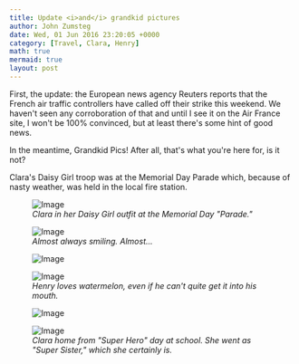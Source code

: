 ```yaml
---
title: Update <i>and</i> grandkid pictures
author: John Zumsteg
date: Wed, 01 Jun 2016 23:20:05 +0000
category: [Travel, Clara, Henry]
math: true
mermaid: true
layout: post
---
```

First, the update: the European news agency Reuters reports that the French air traffic controllers have called off their strike this weekend. We haven't seen any corroboration of that and until I see it on the Air France site, I won't be 100% convinced, but at least there's some hint of good news.

In the meantime, Grandkid Pics! After all, that's what you're here for, is it not?

Clara's Daisy Girl troop was at the Memorial Day Parade which, because of nasty weather, was held in the local fire station.

<figure class = "landscape">
	<img src="{{"/assets/images/2016/06/DSC09829.jpg" | prepend: site.baseurl  }}" alt="Image" />
	<figcaption><em>Clara in her Daisy Girl outfit at the Memorial Day "Parade."</em></figcaption>
</figure>



<figure class = "portrait">
	<img src="{{"/assets/images/2016/06/IMG_0748.jpg" | prepend: site.baseurl  }}" alt="Image" />
	<figcaption><em>Almost always smiling. Almost...</em></figcaption>
</figure>



<figure class = "portrait">
	<img src="{{"/assets/images/2016/06/IMG_0737.jpg" | prepend: site.baseurl  }}" alt="Image" />
	<figcaption></figcaption>
</figure>



<figure class = "landscape">
	<img src="{{"/assets/images/2016/06/IMG_0718.jpg" | prepend: site.baseurl  }}" alt="Image" />
	<figcaption><em>Henry loves watermelon, even if he can't quite get it into his mouth.</em></figcaption>
</figure>



<figure class = "portrait">
	<img src="{{"/assets/images/2016/06/IMG_0699.jpg" | prepend: site.baseurl  }}" alt="Image" />
	<figcaption></figcaption>
</figure>



<figure class = "portrait">
	<img src="{{"/assets/images/2016/06/DSC09854.jpg" | prepend: site.baseurl  }}" alt="Image" />
	<figcaption><em>Clara home from "Super Hero" day at school. She went as "Super Sister," which she certainly is.</em></figcaption>
</figure>


